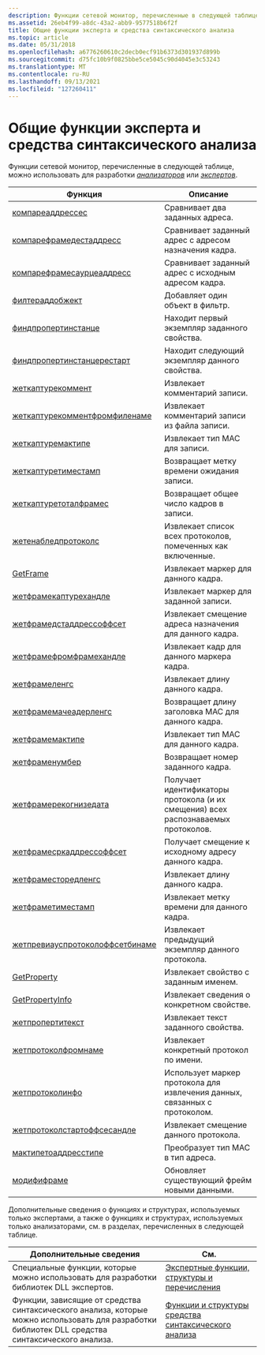 ```yaml
---
description: Функции сетевой монитор, перечисленные в следующей таблице, можно использовать для разработки анализаторов или экспертов.
ms.assetid: 26eb4f99-a8dc-43a2-abb9-9577518b6f2f
title: Общие функции эксперта и средства синтаксического анализа
ms.topic: article
ms.date: 05/31/2018
ms.openlocfilehash: a6776260610c2decb0ecf91b6373d301937d899b
ms.sourcegitcommit: d75fc10b9f0825bbe5ce5045c90d4045e3c53243
ms.translationtype: MT
ms.contentlocale: ru-RU
ms.lasthandoff: 09/13/2021
ms.locfileid: "127260411"
---
```

# <a name="expert-and-parser-common-functions"></a>Общие функции эксперта и средства синтаксического анализа

Функции сетевой монитор, перечисленные в следующей таблице, можно использовать для разработки [*анализаторов*](p.md) или [*экспертов*](e.md).



| Функция                                                               | Описание                                                                         |
|------------------------------------------------------------------------|-------------------------------------------------------------------------------------|
| [компареаддрессес](compareaddresses.md)                               | Сравнивает два заданных адреса.                                                       |
| [компарефрамедестаддресс](compareframedestaddress.md)                 | Сравнивает заданный адрес с адресом назначения кадра.                     |
| [компарефрамесаурцеаддресс](compareframesourceaddress.md)             | Сравнивает заданный адрес с исходным адресом кадра.                          |
| [филтераддобжект](filteraddobject.md)                                 | Добавляет один объект в фильтр.                                                   |
| [финдпропертинстанце](findpropertyinstance.md)                       | Находит первый экземпляр заданного свойства.                                       |
| [финдпропертинстанцерестарт](findpropertyinstancerestart.md)         | Находит следующий экземпляр данного свойства.                                        |
| [жеткаптурекоммент](getcapturecomment.md)                             | Извлекает комментарий записи.                                                 |
| [жеткаптурекомментфромфиленаме](getcapturecommentfromfilename.md)     | Извлекает комментарий записи из файла записи.                           |
| [жеткаптуремактипе](getcapturemactype.md)                             | Извлекает тип MAC для записи.                                              |
| [жеткаптуретиместамп](getcapturetimestamp.md)                         | Возвращает метку времени ожидания записи.                                                |
| [жеткаптуретоталфрамес](getcapturetotalframes.md)                     | Возвращает общее число кадров в записи.                                          |
| [жетенабледпротоколс](getenabledprotocols.md)                         | Извлекает список всех протоколов, помеченных как включенные.                            |
| [GetFrame](getframe.md)                                               | Извлекает маркер для данного кадра.                                                |
| [жетфрамекаптурехандле](getframecapturehandle.md)                     | Извлекает маркер для заданной записи.                                              |
| [жетфрамедстаддрессоффсет](getframedstaddressoffset.md)               | Извлекает смещение адреса назначения для данного кадра.                         |
| [жетфрамефромфрамехандле](getframefromframehandle.md)                 | Извлекает кадр для данного маркера кадра.                                         |
| [жетфрамеленгс](getframelength.md)                                   | Извлекает длину данного кадра.                                              |
| [жетфрамемачеадерленгс](getframemacheaderlength.md)                 | Возвращает длину заголовка MAC для данного кадра.                           |
| [жетфрамемактипе](getframemactype.md)                                 | Извлекает тип MAC для данного кадра.                                           |
| [жетфраменумбер](getframenumber.md)                                   | Возвращает номер заданного кадра.                                                |
| [жетфрамерекогнизедата](getframerecognizedata.md)                     | Получает идентификаторы протокола (и их смещения) всех распознаваемых протоколов. |
| [жетфрамесркаддрессоффсет](getframesrcaddressoffset.md)               | Получает смещение к исходному адресу данного кадра.                        |
| [жетфраместоредленгс](getframestoredlength.md)                       | Извлекает длину данного кадра.                                              |
| [жетфраметиместамп](getframetimestamp.md)                             | Извлекает метку времени для данного кадра.                                          |
| [жетпревиауспротоколоффсетбинаме](getpreviousprotocoloffsetbyname.md) | Извлекает предыдущий экземпляр данного протокола.                                |
| [GetProperty](getproperty.md)                                         | Извлекает свойство с заданным именем.                                             |
| [GetPropertyInfo](getpropertyinfo.md)                                 | Извлекает сведения о конкретном свойстве.                                   |
| [жетпропертитекст](getpropertytext.md)                                 | Извлекает текст заданного свойства.                                             |
| [жетпротоколфромнаме](getprotocolfromname.md)                         | Извлекает конкретный протокол по имени.                                              |
| [жетпротоколинфо](getprotocolinfo.md)                                 | Использует маркер протокола для извлечения данных, связанных с протоколом.                        |
| [жетпротоколстартоффсесандле](getprotocolstartoffsethandle.md)       | Извлекает смещение данного протокола.                                           |
| [мактипетоаддресстипе](mactypetoaddresstype.md)                       | Преобразует тип MAC в тип адреса.                                             |
| [модифифраме](modifyframe.md)                                         | Обновляет существующий фрейм новыми данными.                                            |



 

Дополнительные сведения о функциях и структурах, используемых только экспертами, а также о функциях и структурах, используемых только анализаторами, см. в разделах, перечисленных в следующей таблице.



| Дополнительные сведения                                          | См.                                                                                                |
|---------------------------------------------------------------------|----------------------------------------------------------------------------------------------------|
| Специальные функции, которые можно использовать для разработки библиотек DLL экспертов. | [Экспертные функции, структуры и перечисления](expert-functions-structures-and-enumerations.md) |
| Функции, зависящие от средства синтаксического анализа, которые можно использовать для разработки библиотек DLL средства синтаксического анализа. | [Функции и структуры средства синтаксического анализа](parser-functions-and-structures.md)                             |



 

 

 



